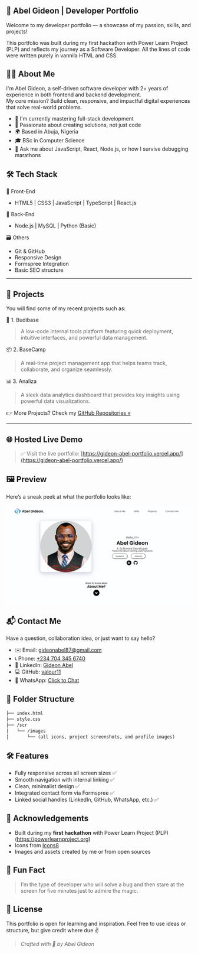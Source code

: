 
## 🚀 Abel Gideon | Developer Portfolio

Welcome to my developer portfolio — a showcase of my passion, skills, and projects!

This portfolio was built during my first hackathon with Power Learn Project (PLP) and reflects my journey as a Software Developer.
All the lines of code were written purely in vannila HTML and CSS.

## 🧑‍💻 About Me

I'm Abel Gideon, a self-driven software developer with 2+ years of experience in both frontend and backend development.  
My core mission? Build clean, responsive, and impactful digital experiences that solve real-world problems.

- 🔭 I'm currently mastering full-stack development
- 🌱 Passionate about creating solutions, not just code
- 🌍 Based in Abuja, Nigeria
- 🎓 BSc in Computer Science
- 💬 Ask me about JavaScript, React, Node.js, or how I survive debugging marathons


## 🛠️ Tech Stack

🚧 Front-End
- HTML5 | CSS3 | JavaScript | TypeScript | React.js

🔧 Back-End
- Node.js | MySQL | Python (Basic)

🗃️ Others
- Git & GitHub  
- Responsive Design  
- Formspree Integration  
- Basic SEO structure

---

## 📂 Projects
You will find some of my recent projects such as:

🌟 1. Budibase
> A low-code internal tools platform featuring quick deployment, intuitive interfaces, and powerful data management.

📦 2. BaseCamp
> A real-time project management app that helps teams track, collaborate, and organize seamlessly.

📊 3. Analiza
> A sleek data analytics dashboard that provides key insights using powerful data visualizations.


👉 More Projects? Check my [GitHub Repositories »](https://github.com/valour11?tab=repositories)

---

## 🌐 Hosted Live Demo

> ✅ Visit the live portfolio: [https://gideon-abel-portfolio.vercel.app/](https://gideon-abel-portfolio.vercel.app/)  


## 🖼️ Preview

Here’s a sneak peek at what the portfolio looks like:

![Portfolio Screenshot](./scr/images/Abel%20Gideon%20(1).png)  


## 📬 Contact Me

Have a question, collaboration idea, or just want to say hello?

- ✉️ Email: [gideonabel87@gmail.com](mailto:gideonabel87@gmail.com)  
- 📞 Phone: [+234 704 345 6740](tel:+2347043456740)  
- 💼 LinkedIn: [Gideon Abel](https://www.linkedin.com/in/gideon-abel-629961215)  
- 💻 GitHub: [valour11](https://github.com/valour11)  
- 📱 WhatsApp: [Click to Chat](https://wa.me/2347043456740?text=Hello%20I%20checked%20your%20portfolio%20and%20I’d%20like%20to%20connect)


## 📁 Folder Structure

```
├── index.html
├── style.css
├── /scr
│   └── /images
│       └── (all icons, project screenshots, and profile images)
```


## 🛠️ Features

- Fully responsive across all screen sizes ✅  
- Smooth navigation with internal linking ✅  
- Clean, minimalist design ✅  
- Integrated contact form via Formspree ✅  
- Linked social handles (LinkedIn, GitHub, WhatsApp, etc.) ✅


## 🙌 Acknowledgements

- Built during my **first hackathon** with Power Learn Project (PLP) (https://powerlearnproject.org)  
- Icons from [Icons8](https://icons8.com)  
- Images and assets created by me or from open sources



## 🧠 Fun Fact

> I’m the type of developer who will solve a bug and then stare at the screen for five minutes just to admire the magic.



## 📄 License

This portfolio is open for learning and inspiration. Feel free to use ideas or structure, but give credit where due ✌️



> _Crafted with 💙 by Abel Gideon_
